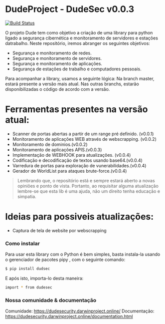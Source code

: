 # DudeProject - DudeSec v0.0.3

[![Build Status](https://travis-ci.org/joemccann/dillinger.svg?branch=master)](https://test.pypi.org/project/dudesec)


O projeto Dude tem como objetivo a criação de uma library para python ligado a segurança cibernética e monitoramento de servidores e estações datrabalho.
Neste repositório, iremos abranger os seguintes objetivos:

  - Segurança e monitoramento de redes.
  - Segurança e monitoramento de servidores.
  - Segurança e monitoramento de aplicações.
  - Segurança de estações de trabalho e computadores pessoais.

Para acompanhar a library, usamos a seguinte lógica: Na branch master, estará presente a versão mais atual. Nas outras branchs, estarão disponibilizadas o código de acordo com a versão.

# Ferramentas presentes na versão atual:

  - Scanner de portas abertas a partir de um range pré definido. (v0.0.1)
  - Monitoramento de aplicações WEB através de webscrapping. (v0.0.2)
  - Monitoramento de dominios.(v0.0.2)
  - Monitoramento de aplicações APIS.(v0.0.3)
  - Implementação de WEBHOOK para atualizações. (v0.0.4)
  - Codificação e decodificação de textos usando base64.(v0.0.4)
  - Varredura de portas para exploração de vunerabilidades.(v0.0.4)
  - Gerador de WorldList para ataques brute-force.(v0.0.4)

> Lembrando que, o repositório está e sempre estará aberto a novas opiniões
> e ponto de vista. Portanto, ao requisitar alguma atualização lembre-se
> que esta lib é uma ajuda, não um direito tenha educação e simpatia.

# Ideias para possiveis atualizações:

- Captura de tela de website por webscrapping

### Como instalar

Para usar esta library com o Python é bem simples, basta instala-la usando o gerenciador de pacotes pipy , com o seguinte comando:

```sh
$ pip install dudsec
```

E após isto, importa-lo desta maneira:

```sh
import * from dudesec
```
### Nossa comunidade & documentação

Comunidade: https://dudesecurity.darwinproject.online/
Documentação: https://dudesecurity.darwinproject.online/documentation.html
